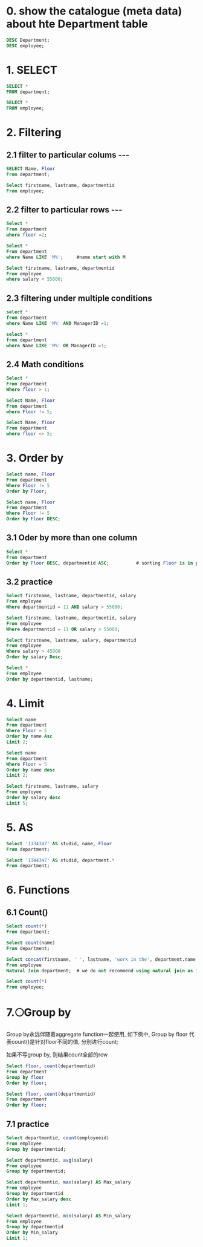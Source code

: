 
# 0. show the catalogue (meta data) about hte Department table
```sql
DESC Department;
DESC employee;
```

# 1. SELECT
```sql
SELECT *
FROM department;
```

```sql
SELECT *
FROM employee;
```

# 2. Filtering
## 2.1 filter to particular colums ---
```sql
SELECT Name, Floor
From department;
```

```sql
Select firstname, lastname, departmentid
From employee;
```

## 2.2 filter to particular rows ---
```sql
Select *
From department
where floor =2;
```

```sql
Select *
From department
where Name LIKE 'M%';     #name start with M 
```

```sql
Select firstname, lastname, departmentid
From employee
where salary < 55000;
```

## 2.3 filtering under multiple conditions
```sql
select *
from department
where Name LIKE 'M%' AND ManagerID =1;
```

```sql
select *
from department
where Name LIKE 'M%' OR ManagerID =1;
```

## 2.4 Math conditions
```sql
Select *
From department
Where floor > 1;
```

```sql
Select Name, Floor
From department 
where Floor != 5;
```

```sql
Select Name, floor
From department 
where floor <> 5;
```

# 3. Order by
```sql 
Select name, Floor
From department
Where Floor != 5
Order by Floor;
```

```sql
Select name, Floor
From department
Where Floor != 5
Order by Floor DESC;
```

## 3.1 Oder by more than one column
```sql
Select *
From department
Order by Floor DESC, departmentid ASC;			# sorting Floor is in priority, then deparmentid
```

## 3.2 practice 
```sql
Select firstname, lastname, departmentid, salary
From employee
Where departmentid = 11 AND salary > 55000;
```

```sql
Select firstname, lastname, departmentid, salary
From employee
Where departmentid = 11 OR salary > 55000;
```

```sql
Select firstname, lastname, salary, departmentid
From employee
Where salary > 45000 
Order by salary Desc;
```

```sql
Select *
From employee
Order by departmentid, lastname;
```

# 4. Limit
```sql
Select name
From department
Where Floor = 5
Order by name Asc
Limit 2;
```

```sql
Select name
From department
Where Floor = 5
Order by name desc
Limit 2;
```

```sql
Select firstname, lastname, salary
From employee
Order by salary desc
Limit 5;
```

# 5. AS
```sql
Select '1334347' AS studid, name, Floor
From department;
```

```sql
Select '1344347' AS studid, department.*
From department;
```

# 6. Functions
## 6.1 Count()
```sql
Select count(*)
From department;
```

```sql
Select count(name)
From department;
```

```sql
Select concat(firstname, ' ', lastname, 'work in the', department.name, ' department') AS INFO
From employee
Natural Join department;  # we do not recommend using natural join as it is slower than inner join
```

```sql
Select count(*)
From employee;
```

# 7.:full_moon:Group by
Group by永远伴随着aggregate function一起使用, 如下例中,
Group by floor 代表count()是针对floor不同的值, 分别进行count;

如果不写group by, 则结果count全部的row

```sql
Select floor, count(departmentid)
From department
Group by floor
Order by floor;
```

```sql
Select floor, count(departmentid)
From department
Order by floor;
```

## 7.1 practice
```sql
Select departmentid, count(employeeid)
From employee
Group by departmentid;
```

```sql
Select departmentid, avg(salary)
From employee
Group by departmentid;
```

```sql
Select departmentid, max(salary) AS Max_salary
From employee
Group by departmentid
Order by Max_salary desc
Limit 1;
```

```sql
Select departmentid, min(salary) AS Min_salary
From employee
Group by departmentid
Order by Min_salary 
Limit 1;
```